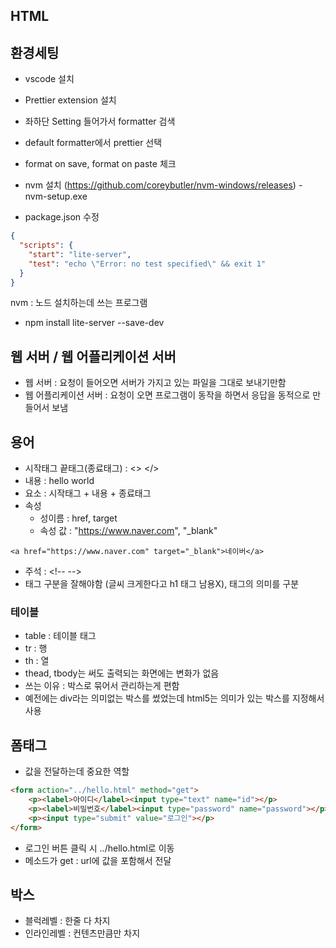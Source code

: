 ## HTML
## 환경세팅
- vscode 설치
- Prettier extension 설치
- 좌하단 Setting 들어가서 formatter 검색
- default formatter에서 prettier 선택
- format on save, format on paste 체크
- nvm 설치 (https://github.com/coreybutler/nvm-windows/releases) - nvm-setup.exe

- package.json 수정
```json
{
  "scripts": {
    "start": "lite-server",
    "test": "echo \"Error: no test specified\" && exit 1"
  }
}
```

nvm : 노드 설치하는데 쓰는 프로그램
- npm install lite-server --save-dev
## 웹 서버 / 웹 어플리케이션 서버
- 웹 서버 : 요청이 들어오면 서버가 가지고 있는 파일을 그대로 보내기만함
- 웹 어플리케이션 서버 : 요청이 오면 프로그램이 동작을 하면서 응답을 동적으로 만들어서 보냄


## 용어
- 시작태그 끝태그(종료태그) : <> </>
- 내용 : hello world
- 요소 : 시작태그 + 내용 + 종료태그
- 속성
  - 성이름 : href, target
  - 속성 값 : "https://www.naver.com", "_blank"
```
<a href="https://www.naver.com" target="_blank">네이버</a>
```
- 주석 : \<!-- -->
- 태그 구분을 잘해야함 (글씨 크게한다고 h1 태그 남용X), 태그의 의미를 구분

### 테이블
- table : 테이블 태그
- tr : 행
- th : 열
- thead, tbody는 써도 출력되는 화면에는 변화가 없음
- 쓰는 이유 : 박스로 묶어서 관리하는게 편함
- 예전에는 div라는 의미없는 박스를 썼었는데 html5는 의미가 있는 박스를 지정해서 사용

## 폼태그
- 값을 전달하는데 중요한 역할
```html
<form action="../hello.html" method="get">
    <p><label>아이디</label><input type="text" name="id"></p>
    <p><label>비밀번호</label><input type="password" name="password"></p>
    <p><input type="submit" value="로그인"></p>
</form>
```
- 로그인 버튼 클릭 시 ../hello.html로 이동
- 메소드가 get : url에 값을 포함해서 전달

## 박스
- 블럭레벨 : 한줄 다 차지
- 인라인레벨 : 컨텐츠만큼만 차지
